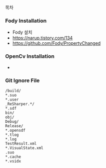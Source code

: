 목차

### Fody Installation
* Fody 설치
* https://narup.tistory.com/134
* https://github.com/Fody/PropertyChanged
### OpenCv Installation
* 
### Git Ignore File
```
/build/
*.suo
*.user
_ReSharper.*/
*.sdf
bin/
obj/
Debug/
Release/
*.opensdf
*.tlog
*.log
TestResult.xml
*.VisualState.xml
.suo
*.cache
*.vsidx
```

